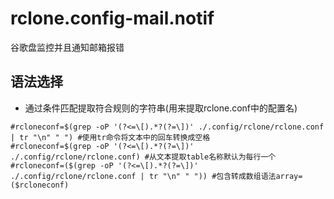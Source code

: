 # rclone.config-mail.notif
谷歌盘监控并且通知邮箱报错

## 语法选择
* 通过条件匹配提取符合规则的字符串(用来提取rclone.conf中的配置名)
```
#rcloneconf=$(grep -oP '(?<=\[).*?(?=\])' ./.config/rclone/rclone.conf | tr "\n" " ") #使用tr命令将文本中的回车转换成空格
#rcloneconf=$(grep -oP '(?<=\[).*?(?=\])' ./.config/rclone/rclone.conf) #从文本提取table名称默认为每行一个
#rcloneconf=($(grep -oP '(?<=\[).*?(?=\])' ./.config/rclone/rclone.conf | tr "\n" " ")) #包含转成数组语法array=($rcloneconf) 
```

